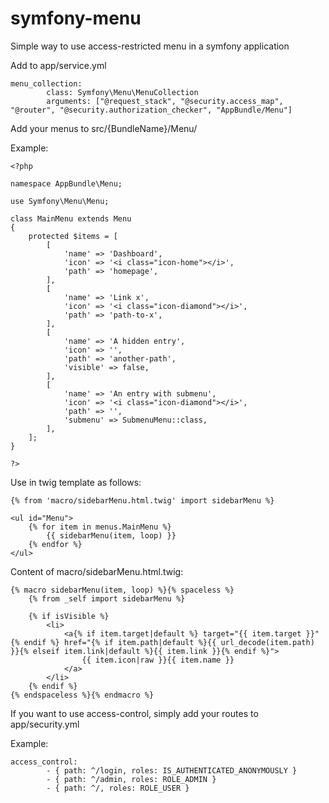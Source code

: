 # symfony-menu
Simple way to use access-restricted menu in a symfony application

Add to app/service.yml

	menu_collection:
        	class: Symfony\Menu\MenuCollection
        	arguments: ["@request_stack", "@security.access_map", "@router", "@security.authorization_checker", "AppBundle/Menu"]


Add your menus to src/{BundleName}/Menu/

Example:

    <?php

    namespace AppBundle\Menu;

    use Symfony\Menu\Menu;

    class MainMenu extends Menu
    {
        protected $items = [
            [
                'name' => 'Dashboard',
                'icon' => '<i class="icon-home"></i>',
                'path' => 'homepage',
            ],
            [
                'name' => 'Link x',
                'icon' => '<i class="icon-diamond"></i>',
                'path' => 'path-to-x',
            ],
            [
                'name' => 'A hidden entry',
                'icon' => '',
                'path' => 'another-path',
                'visible' => false,
            ],
            [
                'name' => 'An entry with submenu',
                'icon' => '<i class="icon-diamond"></i>',
                'path' => '',
                'submenu' => SubmenuMenu::class,
            ],
        ];
    }

    ?>


Use in twig template as follows:

	{% from 'macro/sidebarMenu.html.twig' import sidebarMenu %}
	
	<ul id="Menu">
		{% for item in menus.MainMenu %}
			{{ sidebarMenu(item, loop) }}
		{% endfor %}
	</ul>


Content of macro/sidebarMenu.html.twig:

    {% macro sidebarMenu(item, loop) %}{% spaceless %}
        {% from _self import sidebarMenu %}

        {% if isVisible %}
            <li>
                <a{% if item.target|default %} target="{{ item.target }}"{% endif %} href="{% if item.path|default %}{{ url_decode(item.path) }}{% elseif item.link|default %}{{ item.link }}{% endif %}">
                    {{ item.icon|raw }}{{ item.name }}
                </a>
            </li>
        {% endif %}
    {% endspaceless %}{% endmacro %}


If you want to use access-control, simply add your routes to app/security.yml

Example:

	access_control:
        	- { path: ^/login, roles: IS_AUTHENTICATED_ANONYMOUSLY }
        	- { path: ^/admin, roles: ROLE_ADMIN }
        	- { path: ^/, roles: ROLE_USER }
